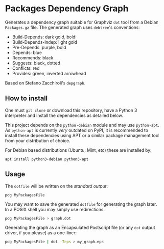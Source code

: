 # Packages Dependency Graph

Generates a dependency graph suitable for Graphviz `dot` tool from a
Debian `Packages.gz` file. The generated graph uses `debtree`'s conventions:

- Build-Depends:           dark gold, bold
- Build-Depends-Indep:     light gold
- Pre-Depends:             purple, bold
- Depends:                 blue
- Recommends:              black
- Suggests:                black, dotted
- Conflicts:               red
- Provides:                green, inverted arrowhead

Based on Stefano Zacchiroli's `depgraph`.

## How to install
One must `git clone` or download this repository, have a Python 3 interpreter
and install the dependencies as detailed below.

This project depends on the `python-debian` module and may use `python-apt`. As
`python-apt` is currently *very* outdated on PyPI, it is recommended to install
these dependencies using APT or a similar package management tool from your
distribution of choice.

For Debian based distributions (Ubuntu, Mint, etc) these are installed by:
```
apt install python3-debian python3-apt
```

## Usage
The `dotfile` will be written on the *standard output*:

```
pdg MyPackagesFile
```

You may want to save the generated `dotfile` for generating the graph later. In
a POSIX shell you may simply use redirections:

```bash
pdg MyPackagesFile > graph.dot
```

Generating the graph as an Encapsulated Postscript file (or any `dot` output
driver, if you please) as a one-liner:

```bash
pdg MyPackagesFile | dot -Teps > my_graph.eps
```